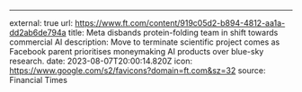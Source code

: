 ---
external: true
url: https://www.ft.com/content/919c05d2-b894-4812-aa1a-dd2ab6de794a
title: Meta disbands protein-folding team in shift towards commercial AI
description: Move to terminate scientific project comes as Facebook parent prioritises moneymaking AI products over blue-sky research.
date: 2023-08-07T20:00:14.820Z
icon: https://www.google.com/s2/favicons?domain=ft.com&sz=32
source: Financial Times